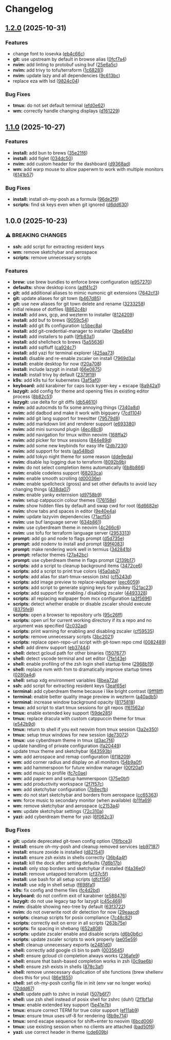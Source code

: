 # Changelog

## [1.2.0](https://github.com/dmccaffery/dotfiles/compare/v1.1.0...v1.2.0) (2025-10-31)


### Features

* change font to iosevka ([eb4c66c](https://github.com/dmccaffery/dotfiles/commit/eb4c66c8d36b922e07b7625ef4283e1e19475e4e))
* **git:** use upstream by default in browse alias ([0fcf7a4](https://github.com/dmccaffery/dotfiles/commit/0fcf7a45eaaf57ee5b131df218559642a10b940a))
* **nvim:** add linting to protobuf using buf ([25e6a5c](https://github.com/dmccaffery/dotfiles/commit/25e6a5c693e448c425500b668976a89614ef04ff))
* **nvim:** add trivy to tofu/terraform ([1c68281](https://github.com/dmccaffery/dotfiles/commit/1c6828142a8d2fa4bcc3c736b09b81ce36929130))
* **nvim:** update lazy and all dependencies ([9c613bc](https://github.com/dmccaffery/dotfiles/commit/9c613bc9a4f80aef05a352ced9e2f709f3243af5))
* replace eza with lsd ([9824c04](https://github.com/dmccaffery/dotfiles/commit/9824c04ce2ef620e031cca94154d5b57e98d3de3))


### Bug Fixes

* **tmux:** do not set default terminal ([efd0e62](https://github.com/dmccaffery/dotfiles/commit/efd0e62b29355800b2babd2f075325c048a0614e))
* **wm:** correctly handle changing displays ([d161229](https://github.com/dmccaffery/dotfiles/commit/d1612297e46adbe25b0ef64660f3d6847ad49cea))

## [1.1.0](https://github.com/dmccaffery/dotfiles/compare/v1.0.0...v1.1.0) (2025-10-27)


### Features

* **install:** add bun to brews ([35e21f6](https://github.com/dmccaffery/dotfiles/commit/35e21f64d1f0a559d3325d9c7bb6448bb896b4ab))
* **install:** add figlet ([034dc50](https://github.com/dmccaffery/dotfiles/commit/034dc50c38cca53470bfa4683e74038e1381c40e))
* **nvim:** add custom header for the dashboard ([d9368ad](https://github.com/dmccaffery/dotfiles/commit/d9368ad08e0c3c54fa8d08b9de11ad5c71fc95c9))
* **wm:** add warp mouse to allow paperwm to work with multiple monitors ([6141b57](https://github.com/dmccaffery/dotfiles/commit/6141b5766dab55cdb77e8c4d4c967243ec9a891f))


### Bug Fixes

* **install:** install oh-my-posh as a formula ([96de2f9](https://github.com/dmccaffery/dotfiles/commit/96de2f9db11449ec42ab01f9cfce6cf6e23024e0))
* **scripts:** find sk keys even when git ignored ([d6dd630](https://github.com/dmccaffery/dotfiles/commit/d6dd63055d76409e096214aeb39ee945732f11e5))

## 1.0.0 (2025-10-23)


### ⚠ BREAKING CHANGES

* **ssh:** add script for extracting resident keys
* **wm:** remove sketchybar and aerospace
* **scripts:** remove unnecessary scripts

### Features

* **brew:** use brew bundles to enforce brew configuration ([e957270](https://github.com/dmccaffery/dotfiles/commit/e9572708e24d17deac0185a2f4fc7afd73c1fa59))
* **defaults:** show desktop icons ([adf41c2](https://github.com/dmccaffery/dotfiles/commit/adf41c27656d636768551093e4278c1863545251))
* **git:** add additional aliases to mimic numonic git extensions ([7642cf3](https://github.com/dmccaffery/dotfiles/commit/7642cf341f8158af221457af29a7d84c119a8f40))
* **git:** update aliases for git town ([b467d85](https://github.com/dmccaffery/dotfiles/commit/b467d85ba8cb9a76d6f6aaa559d5b6ee30c0e1ef))
* **git:** use new aliases for git town delete and rename ([3233258](https://github.com/dmccaffery/dotfiles/commit/323325881bbe476f6ed059dca2231d25aed7cb1d))
* initial release of dotfiles ([8862c4b](https://github.com/dmccaffery/dotfiles/commit/8862c4b8b5a65d35b2e0e633005b9ade0f704e70))
* **install:** add aws, gcp, and wezterm to installer ([8124209](https://github.com/dmccaffery/dotfiles/commit/8124209ce7159794836a0395df2d9bfb09570ffe))
* **install:** add buf to brews ([9059c54](https://github.com/dmccaffery/dotfiles/commit/9059c545f4a9f1b15c56b62af64d9f4cfd2182ae))
* **install:** add git lfs configuration ([c5bec8a](https://github.com/dmccaffery/dotfiles/commit/c5bec8a1928981843e504e65a3e823629c5843c4))
* **install:** add git-credential-manager to installer ([3be64fe](https://github.com/dmccaffery/dotfiles/commit/3be64fec00bb0693c94b053f97b345903302c56a))
* **install:** add installers to path ([9fb83a1](https://github.com/dmccaffery/dotfiles/commit/9fb83a15744dc65c5fca2814d49ea0f6a955738c))
* **install:** add shellcheck to brews ([5a55636](https://github.com/dmccaffery/dotfiles/commit/5a556368d2f81a9616abe74ab70d9feb722a6b11))
* **install:** add sqlfluff ([ca924c7](https://github.com/dmccaffery/dotfiles/commit/ca924c76a6169ac1a9fa322db5ae0426222e4e68))
* **install:** add yazi for terminal explorer ([425aa73](https://github.com/dmccaffery/dotfiles/commit/425aa73166bfcda68cc6ecd3968ea4de7d706259))
* **install:** disable and re-enable zscaler on install ([7969d3a](https://github.com/dmccaffery/dotfiles/commit/7969d3af905aa7c2debf2ee96827107ea260e53e))
* **install:** enable desktop for now ([f20a708](https://github.com/dmccaffery/dotfiles/commit/f20a708e12f6901f6cd531bd14668032fd14c801))
* **install:** include lazygit in install ([66e0875](https://github.com/dmccaffery/dotfiles/commit/66e0875ff680a87656cd07472fa8a2c08ab20bfe))
* **install:** install trivy by default ([2379f19](https://github.com/dmccaffery/dotfiles/commit/2379f195498290272642e2c4b322cb8f2e2866d8))
* **k9s:** add k9s tui for kubernetes ([3af5af0](https://github.com/dmccaffery/dotfiles/commit/3af5af05a80526a17950b6c29ccc2941d9270df8))
* **keyboard:** add karabiner for caps lock kyper-key + escape ([8a942a1](https://github.com/dmccaffery/dotfiles/commit/8a942a1429150865f413acfe67876e211d32039a))
* **lazygit:** add config for theme and opening files in existing editor process ([8b82c51](https://github.com/dmccaffery/dotfiles/commit/8b82c5105542254258179552b68b052d966d81ec))
* **lazygit:** use delta for git diffs ([db54610](https://github.com/dmccaffery/dotfiles/commit/db54610f4716eb3fc508866f720e342a5b204d95))
* **nvim:** add autocmds to fix some annoying things ([7340a8d](https://github.com/dmccaffery/dotfiles/commit/7340a8df4a43a262d8a21faa948103ad41045bcb))
* **nvim:** add dadbod and make it work with bigquery ([7cd1104](https://github.com/dmccaffery/dotfiles/commit/7cd1104f11a0d312ecd9fbd6fc2e8347c792918e))
* **nvim:** add git lang support for treesitter ([79579d8](https://github.com/dmccaffery/dotfiles/commit/79579d897b8b62a72f675fb4045ecdc9069d68f8))
* **nvim:** add markdown lint and renderer support ([e693380](https://github.com/dmccaffery/dotfiles/commit/e693380bbb0536f7f38adffca9f1aee8b5c3b5bb))
* **nvim:** add mini surround plugin ([4ec48c8](https://github.com/dmccaffery/dotfiles/commit/4ec48c8711f585bcc3ee8452b799b2a58b7adf92))
* **nvim:** add navigation for tmux within neovim ([168ffa2](https://github.com/dmccaffery/dotfiles/commit/168ffa2011c4459ff3d8826d8b1ffa4395db32b6))
* **nvim:** add picker for tmux sessions ([844e89d](https://github.com/dmccaffery/dotfiles/commit/844e89d1e8fde02d60757e92c3dec8ec53cc1f09))
* **nvim:** add some new keybinds for easy life ([2db7230](https://github.com/dmccaffery/dotfiles/commit/2db7230bdb210f750c09823a0128f017ff0dcd49))
* **nvim:** add support for tests ([aa548bd](https://github.com/dmccaffery/dotfiles/commit/aa548bd1da84c2c96d20b701ae9c345a68894114))
* **nvim:** add tokyo night theme for some reason ([dde9eda](https://github.com/dmccaffery/dotfiles/commit/dde9edac08c9df38f627379d6dc0e758c321ef2e))
* **nvim:** disable lsp logging due to terraform ([8092b9b](https://github.com/dmccaffery/dotfiles/commit/8092b9b208fc51b1461e777e0cdd8ebd15f2dfdf))
* **nvim:** do not select completion items automatically ([6b8b866](https://github.com/dmccaffery/dotfiles/commit/6b8b8662592b73f8720b8139e191490679a12d1d))
* **nvim:** enable codelens support ([68203ca](https://github.com/dmccaffery/dotfiles/commit/68203ca204a6b908e5f2c0621d3da39f2d5cd4ed))
* **nvim:** enable smooth scrolling ([d00036e](https://github.com/dmccaffery/dotfiles/commit/d00036e2e857537f82a92b99389e50af6a534217))
* **nvim:** enable spellcheck (gross) and set other defaults to avoid lazy changing things ([438da07](https://github.com/dmccaffery/dotfiles/commit/438da07af175270c162ff3174f7582cd55b32b28))
* **nvim:** enable yanky externsion ([d9758b9](https://github.com/dmccaffery/dotfiles/commit/d9758b99ed0d76c7997e9d4a8fc3d350df1a3833))
* **nvim:** setup catppuccin colour themes ([176158e](https://github.com/dmccaffery/dotfiles/commit/176158e8731795b5192e4d699cf0877a00fcd87c))
* **nvim:** show hidden files by default and swap cwd for root ([6d6682e](https://github.com/dmccaffery/dotfiles/commit/6d6682e25f9312f656fb40a48d2f30758dfa7763))
* **nvim:** show tabs and spaces in editor ([9e40e4a](https://github.com/dmccaffery/dotfiles/commit/9e40e4a9cd91d78ecb6bb26888b2de773cc73373))
* **nvim:** update lazyvim dependencies ([71acf55](https://github.com/dmccaffery/dotfiles/commit/71acf5515f856a453310b4836670d627c45e5fad))
* **nvim:** use buf language server ([634b861](https://github.com/dmccaffery/dotfiles/commit/634b8616f3e5f2e0d8226e2c81b8845e5c7cd67f))
* **nvim:** use cyberdream theme in neovim ([4c266c6](https://github.com/dmccaffery/dotfiles/commit/4c266c6e64f84904fd0bb48a8ee32869c14390f8))
* **nvim:** use tofu for terraform language server ([2953313](https://github.com/dmccaffery/dotfiles/commit/2953313791d2ae5f8c82bb52f83e5716f059abeb))
* **prompt:** add go and node to flags prompt ([d5d735e](https://github.com/dmccaffery/dotfiles/commit/d5d735e836c53ec98bd7a1dbfda75c970dfbf51f))
* **prompt:** add nodenv to install and prompt ([89f4083](https://github.com/dmccaffery/dotfiles/commit/89f40838ebf9119efcdab17f0c5515c103cb03f9))
* **prompt:** make rendering work well in termius ([342841b](https://github.com/dmccaffery/dotfiles/commit/342841b41bd4a843043c0b697dd755f2ab3dc84c))
* **prompt:** refactor themes ([27a42bc](https://github.com/dmccaffery/dotfiles/commit/27a42bc1a2ea09e02252db428902fd6d82579ed2))
* **prompt:** use cyberdream theme in flags prompt ([2139b17](https://github.com/dmccaffery/dotfiles/commit/2139b1705d56baa5a1dea3d114078e29029df18d))
* **scripts:** add a script to cleanup background items ([3472ce6](https://github.com/dmccaffery/dotfiles/commit/3472ce62ae9cbd8da6f002fd9a6108c4fe932b45))
* **scripts:** add a script to print true colors ([45a0ab2](https://github.com/dmccaffery/dotfiles/commit/45a0ab27fb647dbf817cdb4326552728960723b6))
* **scripts:** add alias for start-tmux-session (sts) ([cf5243d](https://github.com/dmccaffery/dotfiles/commit/cf5243db1a3e5867911c3abd025679419320aaa6))
* **scripts:** add image preview to replace-wallpaper ([eec6059](https://github.com/dmccaffery/dotfiles/commit/eec6059d7c4b5f3acbaeec18af4e2463b26a24b5))
* **scripts:** add script to generate signing keys for yubikey ([521ac23](https://github.com/dmccaffery/dotfiles/commit/521ac2395ee10d7c160ab38093236cf4424aabf4))
* **scripts:** add support for enabling / disabling zscaler ([4493328](https://github.com/dmccaffery/dotfiles/commit/4493328443bdb63032ec2e8010254ca4c154f33c))
* **scripts:** all replacing wallpaper from mcx configuration ([a3f5696](https://github.com/dmccaffery/dotfiles/commit/a3f5696a19f14d6c5a0e4b959ac4f2b65a0c0e2f))
* **scripts:** detect whether enable or disable zscaler should execute ([8375fe9](https://github.com/dmccaffery/dotfiles/commit/8375fe9ad12794b3c10fe58deafacfeac9a2e93d))
* **scripts:** open a browser to repository urls ([95c26ff](https://github.com/dmccaffery/dotfiles/commit/95c26ffff8bccded45458177fd068d5d71d9f4f1))
* **scripts:** open url for current working directory if its a repo and no argument was specified ([2c032ad](https://github.com/dmccaffery/dotfiles/commit/2c032ad23229f32dbac5d3e0e847055b702b072b))
* **scripts:** print warning for enabling and disabling zscaler ([cf59535](https://github.com/dmccaffery/dotfiles/commit/cf5953502c8edb4ec290af99e3c5ddef47c152e6))
* **scripts:** remove unnecessary scripts ([3bc2021](https://github.com/dmccaffery/dotfiles/commit/3bc202154ae11a0873e5b6533226e80028117647))
* **scripts:** replace open-repo-url script with git-town repo cmd ([0082489](https://github.com/dmccaffery/dotfiles/commit/00824894aea9551472183eb3d7575ac083dd66d4))
* **shell:** add direnv support ([eb37444](https://github.com/dmccaffery/dotfiles/commit/eb3744453811259b2eecdfa8668fa491fa68cfe0))
* **shell:** detect gcloud path for other binaries ([1507677](https://github.com/dmccaffery/dotfiles/commit/1507677babab21009c552df210f2a3f48a100f6e))
* **shell:** detect vscode terminal and set editor ([7fe143e](https://github.com/dmccaffery/dotfiles/commit/7fe143e32868e3f3d5596acb393e605fd7263188))
* **shell:** enable profiling of the zsh login shell startup time ([2968b19](https://github.com/dmccaffery/dotfiles/commit/2968b19ab890f841a9de606a1a50f7d2da59aa2b))
* **shell:** replace nvm with fnm to dramatically improve startup times ([0280a4d](https://github.com/dmccaffery/dotfiles/commit/0280a4d83b2657225a4beeb58525b13e3ae4666c))
* **shell:** setup xdg environment variables ([8bea72a](https://github.com/dmccaffery/dotfiles/commit/8bea72a24e5e9f3d4acb80525a618d594ca387fd))
* **ssh:** add script for extracting resident keys ([3eaf65e](https://github.com/dmccaffery/dotfiles/commit/3eaf65e93ada2bde6200d59b5f36476c72ae2b93))
* **terminal:** add cyberdream theme because i like bright contrast ([9fff8ff](https://github.com/dmccaffery/dotfiles/commit/9fff8ffb1c9be2dee9d23d5ea52a6e1dbeb14d2e))
* **terminal:** enable better quality image preview in wezterm ([a40adb5](https://github.com/dmccaffery/dotfiles/commit/a40adb55f105a7124f4b0ff39f8797e5a4030fff))
* **terminal:** increase window background opacity ([8175818](https://github.com/dmccaffery/dotfiles/commit/8175818bfa2d2bedcb0f375ab047fcbfd4790183))
* **tmux:** add script to start tmux sessions for git repos ([f61562a](https://github.com/dmccaffery/dotfiles/commit/f61562ac3ea8f9d604a17b0dd08fb5ca24ebae9c))
* **tmux:** enable extended key support ([59de285](https://github.com/dmccaffery/dotfiles/commit/59de285a29f697634bf8079304032862583cacfa))
* **tmux:** replace dracula with custom catppuccin theme for tmux ([e542b9d](https://github.com/dmccaffery/dotfiles/commit/e542b9d6249a25506102751138973f7ca88978b5))
* **tmux:** return to shell if you exit neovim from tmux session ([3a2e350](https://github.com/dmccaffery/dotfiles/commit/3a2e350e0bf174afc7a1b23f4988574b7068d817))
* **tmux:** setup tmux windows for new session ([de73072](https://github.com/dmccaffery/dotfiles/commit/de73072ae72c699f28069831331a16a6d3c5c5f0))
* **tmux:** use cyberdream theme in tmux ([d3ac7f4](https://github.com/dmccaffery/dotfiles/commit/d3ac7f47d4bcce765819a1e12190ee2a6b178499))
* update handling of private configuration ([fa20449](https://github.com/dmccaffery/dotfiles/commit/fa2044912299a108773f27f7bb9f80ffd1441b42))
* update tmux theme and sketchybar ([643593b](https://github.com/dmccaffery/dotfiles/commit/643593bd79d4ff2efd8c594a936835fd33dc7626))
* **wm:** add aerospace and remap configuration ([6f18209](https://github.com/dmccaffery/dotfiles/commit/6f1820957fc30f2652a78c9060be387e5abddda4))
* **wm:** add corner radius and display on all monitors ([54b9a0f](https://github.com/dmccaffery/dotfiles/commit/54b9a0f3473a7ee70398cc75593cbe48fddb2ce2))
* **wm:** add hammerspoon for future window manager ([00f20af](https://github.com/dmccaffery/dotfiles/commit/00f20afa066c5c8eb99116b4079cd1ed616ecdbb))
* **wm:** add music to profile ([fc7c0ae](https://github.com/dmccaffery/dotfiles/commit/fc7c0aee924b1acfa0abcb0d63cedd2a27bf6c55))
* **wm:** add paperwm and setup hammerspoon ([375e0bf](https://github.com/dmccaffery/dotfiles/commit/375e0bf2cf29f58402d32513c8d8f600cee48c3f))
* **wm:** add productivity workspace ([2f7f57c](https://github.com/dmccaffery/dotfiles/commit/2f7f57cd5c93b60e732d24ff88aa553532f9c483))
* **wm:** add sketchybar configuration ([7b8ecfb](https://github.com/dmccaffery/dotfiles/commit/7b8ecfb80d92677b7ff7a535efef5d24e30eb565))
* **wm:** do not start sketchybar and borders from aerospace ([cc65363](https://github.com/dmccaffery/dotfiles/commit/cc65363f2e07ff71ba5db8f99f7303e6dbfbd8cc))
* **wm:** force music to secondary monitor (when available) ([b11fa69](https://github.com/dmccaffery/dotfiles/commit/b11fa6980d10328d47ab8e226ff117ec6e87393d))
* **wm:** remove sketchybar and aerospace ([c2153a4](https://github.com/dmccaffery/dotfiles/commit/c2153a4fb07ae8f2fe4b92cc8bc4270bb2271337))
* **wm:** update sketchybar settings ([72c310a](https://github.com/dmccaffery/dotfiles/commit/72c310ae18d9f45e47648b3ba49e490a183d4b51))
* **yazi:** add cyberdream theme for yazi ([6f062c3](https://github.com/dmccaffery/dotfiles/commit/6f062c33634812446cd5850867c67936583cb725))


### Bug Fixes

* **git:** update deprecated git-town config option ([76fbce3](https://github.com/dmccaffery/dotfiles/commit/76fbce378778ea7e5e504f11858a50ae91566167))
* **install:** ensure oh-my-posh and cleanup removed services ([eb97187](https://github.com/dmccaffery/dotfiles/commit/eb97187ca70a3884821bf66ef12420ce65081719))
* **install:** ensure zoxide is installed ([d821541](https://github.com/dmccaffery/dotfiles/commit/d821541b87618adc0d184e085e1abbe42c1975ea))
* **install:** ensure zsh exists in shells correctly ([36b4a4f](https://github.com/dmccaffery/dotfiles/commit/36b4a4f15dfb04eda3ae4fae4f8a3f6c3267f917))
* **install:** kill the dock after setting defaults ([7d6b17b](https://github.com/dmccaffery/dotfiles/commit/7d6b17bc2f015c8d323f0586c226305e5e0cb976))
* **install:** only stop borders and sketchybar if installed ([f4a36e0](https://github.com/dmccaffery/dotfiles/commit/f4a36e0d1ace1af46c585eec8e17a7f1af758d98))
* **install:** remove untapped terraform ([cf37c5f](https://github.com/dmccaffery/dotfiles/commit/cf37c5f2aea5c6ce3798d9b51d1ccdfc72bfda44))
* **install:** use bash for all setup scripts ([dfcf156](https://github.com/dmccaffery/dotfiles/commit/dfcf156a42cd478ea6e0faa71f819d7215f92a35))
* **install:** use xdg in shell setup ([f698fa1](https://github.com/dmccaffery/dotfiles/commit/f698fa1f84156f6071d795918079d2b9f2e0462e))
* **k9s:** fix config and theme files ([fc4d2bd](https://github.com/dmccaffery/dotfiles/commit/fc4d2bd591fc154c95095681145231516f1f850a))
* **keyboard:** do not confirm exit of karabiner ([e588476](https://github.com/dmccaffery/dotfiles/commit/e5884762ee10ce189e4ff5fe10ffcdfd864b7449))
* **lazygit:** do not use legacy tap for lazygit ([c45c469](https://github.com/dmccaffery/dotfiles/commit/c45c4697adfef65775d4927202558df9ca800ca7))
* **nvim:** disable showing neo-tree by default ([63f3722](https://github.com/dmccaffery/dotfiles/commit/63f372290bf3a0dd9f091f6a5fd8768f65e9d155))
* **nvim:** do not overwrite root dir detection for now ([29eaacd](https://github.com/dmccaffery/dotfiles/commit/29eaacdec5ee4e7d35fe76e7a730dde11fe6118a))
* **scripts:** cleanup scripts for posix compliance ([7c48c82](https://github.com/dmccaffery/dotfiles/commit/7c48c82432a3afa90f81a53c20a658350c4620dc))
* **scripts:** correctly exit on error in all scripts ([263b75e](https://github.com/dmccaffery/dotfiles/commit/263b75e3ff97430bf7a84b839e2088b2ddb35e9f))
* **scripts:** fix spacing in shebang ([652a808](https://github.com/dmccaffery/dotfiles/commit/652a8081fc8cb817729571c1935d8c4bc35ed409))
* **scripts:** update zscaler enable and disable scripts ([d6b0b6c](https://github.com/dmccaffery/dotfiles/commit/d6b0b6cf7b3a2977e743846171923776c4605450))
* **scripts:** update zscaler scripts to work properly ([ae05e59](https://github.com/dmccaffery/dotfiles/commit/ae05e59a3b9e40d4a38811f32a221bf5ff730eaa))
* **shell:** cleanup unnecessary exports ([e2481d0](https://github.com/dmccaffery/dotfiles/commit/e2481d07b5d4ffb9520c73e501c392245d4c368c))
* **shell:** correctly add google cli bin to path ([0035645](https://github.com/dmccaffery/dotfiles/commit/00356453e62fee231bbd10f961e17f7156f40e22))
* **shell:** ensure gcloud cli completion always works ([236afe9](https://github.com/dmccaffery/dotfiles/commit/236afe9fa59b2c3318d0769135ccb36555eb55eb))
* **shell:** ensure that bash-based completion works in zsh ([0c9ae6b](https://github.com/dmccaffery/dotfiles/commit/0c9ae6b7be733e23a2727bb1641ff48d5a98f7f9))
* **shell:** ensure zsh exists in shells ([878c3af](https://github.com/dmccaffery/dotfiles/commit/878c3af503337f33f90c370f536efefdc8c2d860))
* **shell:** remove unnecessary duplication of site functions (brew shellenv does this for you) ([86e1855](https://github.com/dmccaffery/dotfiles/commit/86e185562090399b5840f7e7774e798159c2280f))
* **shell:** set oh-my-posh config file in init (env var no longer works) ([12ddd67](https://github.com/dmccaffery/dotfiles/commit/12ddd67ad408b938923a9e2789fdfe0e07c258eb))
* **shell:** update path to zshrc in install ([507b6f7](https://github.com/dmccaffery/dotfiles/commit/507b6f7e8cc8c4ae01adaecdf29f4aa7805484ec))
* **shell:** use zsh shell instead of posix shell for zshrc (duh!) ([2f1bf1a](https://github.com/dmccaffery/dotfiles/commit/2f1bf1a96bb17b62a0f8f31cfdb641358d894321))
* **tmux:** enable extended key support ([5e41e7b](https://github.com/dmccaffery/dotfiles/commit/5e41e7b6ea98c5dce2bda86a6e4d6038125476f0))
* **tmux:** ensure correct TERM for true color support ([ef11ab9](https://github.com/dmccaffery/dotfiles/commit/ef11ab9221959ccde85218d7d60a32f7243965fd))
* **tmux:** ensure tmux uses utf-8 for rendering ([8b9e714](https://github.com/dmccaffery/dotfiles/commit/8b9e71495e7a401ad21da6b2eee228f6597f3961))
* **tmux:** send escape sequence for shift+enter to neovim ([6bcd006](https://github.com/dmccaffery/dotfiles/commit/6bcd006aee247075f1755f319664734f944d9461))
* **tmux:** use existing session when no clients are attached ([bad50f6](https://github.com/dmccaffery/dotfiles/commit/bad50f65b64d540f32dfa6368af99000f785137a))
* **yazi:** use correct header in theme ([cde609b](https://github.com/dmccaffery/dotfiles/commit/cde609b322e69764a9bfad7c022b0f2ea8940e3e))
